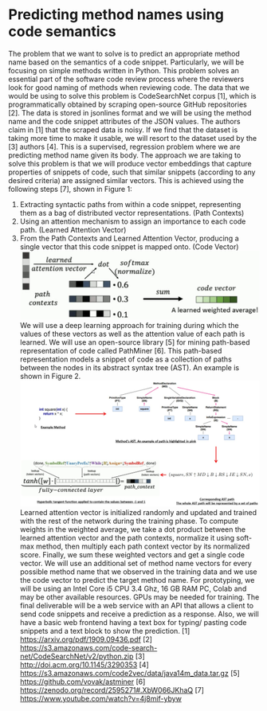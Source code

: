 # Predicting method names using code semantics
The problem that we want to solve is to predict an appropriate method name based on the semantics of a code snippet. Particularly, we will be focusing on simple methods written in Python. This problem solves an essential part of the software code review process where the reviewers look for good naming of methods when reviewing code.
The data that we would be using to solve this problem is CodeSearchNet corpus [1], which is programmatically obtained by scraping open-source GitHub repositories [2]. The data is stored in jsonlines format and we will be using the method name and the code snippet attributes of the JSON values. The authors claim in [1] that the scraped data is noisy. If we find that the dataset is taking more time to make it usable, we will resort to the dataset used by the [3] authors [4].
This is a supervised, regression problem where we are predicting method name given its body. The approach we are taking to solve this problem is that we will produce vector embeddings that capture properties of snippets of code, such that similar snippets (according to any desired criteria) are assigned similar vectors. This is achieved using the following steps [7], shown in Figure 1:
1. Extracting syntactic paths from within a code snippet, representing them as a bag of distributed vector representations. (Path Contexts)
2. Using an attention mechanism to assign an importance to each code path. (Learned Attention Vector)
3. From the Path Contexts and Learned Attention Vector, producing a single vector that this code snippet is mapped onto. (Code Vector)
![Image description](images/vector_embedding_for_a_code_snippet.jpg)
We will use a deep learning approach for training during which the values of these vectors as well as the attention value of each path is learned. We will use an open-source library [5] for mining path-based representation of code called PathMiner [6]. This path-based representation models a snippet of code as a collection of paths between the nodes in its abstract syntax tree (AST). An example is shown in Figure 2.
![Image description](images/path_context_created_from_a_code_snippet.jpg)
Learned attention vector is initialized randomly and updated and trained with the rest of the network during the training phase. To compute weights in the weighted average, we take a dot product between the learned attention vector and the path contexts, normalize it using soft-max method, then multiply each path context vector by its normalized score. Finally, we sum these weighted vectors and get a single code vector. We will use an additional set of method name vectors for every possible method name that we observed in the training data and we use the code vector to predict the target method name.
For prototyping, we will be using an Intel Core i5 CPU 3.4 Ghz, 16 GB RAM PC, Colab and may be other available resources. GPUs may be needed for training. The final deliverable will  be a web service with an API that allows a client to send code snippets and receive a prediction as a response. Also, we will have a basic web frontend having a text box for typing/ pasting code snippets and a text block to show the prediction.
[1] https://arxiv.org/pdf/1909.09436.pdf
[2] https://s3.amazonaws.com/code-search-net/CodeSearchNet/v2/python.zip
[3] http://doi.acm.org/10.1145/3290353
[4] https://s3.amazonaws.com/code2vec/data/java14m_data.tar.gz
[5] https://github.com/vovak/astminer
[6] https://zenodo.org/record/2595271#.XbW066JKhaQ
[7] https://www.youtube.com/watch?v=4j8mif-ybyw